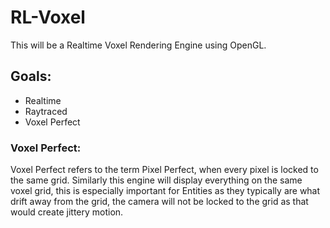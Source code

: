 # RL-Voxel

This will be a Realtime Voxel Rendering Engine using OpenGL. 


## Goals:

- Realtime
- Raytraced
- Voxel Perfect


### Voxel Perfect:

Voxel Perfect refers to the term Pixel Perfect, when every pixel is locked to the same grid. Similarly this engine will display everything on the same voxel grid, this is especially important for Entities as they typically are what drift away from the grid, the camera will not be locked to the grid as that would create jittery motion.
